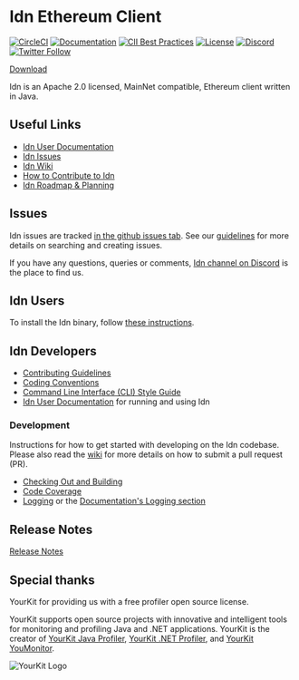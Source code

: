 # Idn Ethereum Client
 [![CircleCI](https://circleci.com/gh/hyperledger/idn/tree/main.svg?style=svg)](https://circleci.com/gh/hyperledger/idn/tree/main)
 [![Documentation](https://img.shields.io/github/actions/workflow/status/hyperledger/idn-docs/publish-main-docs.yml?branch=main&label=docs)](https://github.com/hyperledger/idn-docs/actions/workflows/publish-main-docs.yml)
 [![CII Best Practices](https://bestpractices.coreinfrastructure.org/projects/3174/badge)](https://bestpractices.coreinfrastructure.org/projects/3174)
 [![License](https://img.shields.io/badge/License-Apache%202.0-blue.svg)](https://github.com/hyperledger/idn/blob/main/LICENSE)
 [![Discord](https://img.shields.io/discord/905194001349627914?logo=Hyperledger&style=plastic)](https://discord.com/invite/hyperledger)
 [![Twitter Follow](https://img.shields.io/twitter/follow/HyperledgerIdn)](https://twitter.com/HyperledgerIdn)

[Download](https://github.com/hyperledger/idn/releases)

Idn is an Apache 2.0 licensed, MainNet compatible, Ethereum client written in Java.

## Useful Links

* [Idn User Documentation]
* [Idn Issues]
* [Idn Wiki](https://lf-hyperledger.atlassian.net/wiki/spaces/BESU/)
* [How to Contribute to Idn](https://lf-hyperledger.atlassian.net/wiki/spaces/BESU/pages/22156850/How+to+Contribute)
* [Idn Roadmap & Planning](https://lf-hyperledger.atlassian.net/wiki/spaces/BESU/pages/22154278/Idn+Roadmap+Planning)


## Issues 

Idn issues are tracked [in the github issues tab][Idn Issues].
See our [guidelines](https://lf-hyperledger.atlassian.net/wiki/spaces/BESU/pages/22154243/Issues) for more details on searching and creating issues.

If you have any questions, queries or comments, [Idn channel on Discord] is the place to find us.


## Idn Users

To install the Idn binary, follow [these instructions](https://idn.hyperledger.org/public-networks/get-started/install/binary-distribution).    

## Idn Developers

* [Contributing Guidelines]
* [Coding Conventions](https://lf-hyperledger.atlassian.net/wiki/spaces/BESU/pages/22154259/Coding+Conventions)
* [Command Line Interface (CLI) Style Guide](https://lf-hyperledger.atlassian.net/wiki/spaces/BESU/pages/22154260/Idn+CLI+Style+Guide)
* [Idn User Documentation] for running and using Idn


### Development

Instructions for how to get started with developing on the Idn codebase. Please also read the
[wiki](https://lf-hyperledger.atlassian.net/wiki/spaces/BESU/pages/22154251/Pull+Requests) for more details on how to submit a pull request (PR).  

* [Checking Out and Building](https://lf-hyperledger.atlassian.net/wiki/spaces/BESU/pages/22154264/Building+from+source)
* [Code Coverage](https://lf-hyperledger.atlassian.net/wiki/spaces/BESU/pages/22154288/Code+coverage)
* [Logging](https://lf-hyperledger.atlassian.net/wiki/spaces/BESU/pages/22154291/Logging) or the [Documentation's Logging section](https://idn.hyperledger.org/public-networks/how-to/monitor/logging)


## Release Notes

[Release Notes](CHANGELOG.md)

## Special thanks

YourKit for providing us with a free profiler open source license. 

YourKit supports open source projects with innovative and intelligent tools
for monitoring and profiling Java and .NET applications.
YourKit is the creator of <a href="https://www.yourkit.com/java/profiler/">YourKit Java Profiler</a>,
<a href="https://www.yourkit.com/.net/profiler/">YourKit .NET Profiler</a>,
and <a href="https://www.yourkit.com/youmonitor/">YourKit YouMonitor</a>.

![YourKit Logo](https://www.yourkit.com/images/yklogo.png)

[Idn Issues]: https://github.com/hyperledger/idn/issues
[Idn User Documentation]: https://idn.hyperledger.org
[Idn channel on Discord]: https://discord.com/invite/hyperledger
[Contributing Guidelines]: CONTRIBUTING.md
